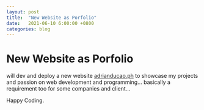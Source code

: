 ```yaml
---
layout: post
title:  "New Website as Porfolio"
date:   2021-06-10 6:00:00 +0800
categories: blog
---
```


# New Website as Porfolio
will dev and deploy a new website [adrianducao.ph](https://adrianducao.ph) to showcase my projects and passion on web development and programming... basically a requirement too for some companies and client...


Happy Coding.
